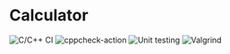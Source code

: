 # Calculator

![C/C++ CI](https://github.com/99003158/Calculator/workflows/C/C++%20CI/badge.svg)  ![cppcheck-action](https://github.com/99003158/Calculator/workflows/cppcheck-action/badge.svg)  ![Unit testing](https://github.com/99003158/Calculator/workflows/Unit%20testing/badge.svg) ![Valgrind](https://github.com/99003158/Calculator/workflows/Valgrind/badge.svg)
